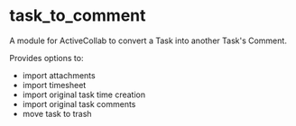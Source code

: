 task_to_comment
===============

A module for ActiveCollab to convert a Task into another Task's Comment.

Provides options to:

* import attachments
* import timesheet
* import original task time creation
* import original task comments
* move task to trash
